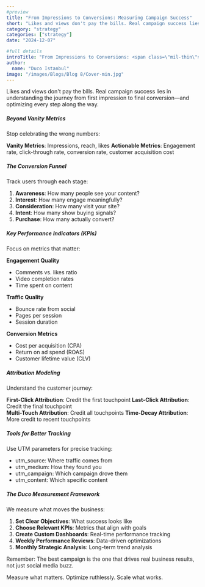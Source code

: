 ```yaml
---
#preview
title: "From Impressions to Conversions: Measuring Campaign Success"
short: "Likes and views don't pay the bills. Real campaign success lies in understanding the journey from first impression to final conversion—and optimizing every step along the way."
category: "strategy"
categories: ["strategy"]
date: "2024-12-07"

#full details
introTitle: "From Impressions to Conversions: <span class=\"mil-thin\">Measuring Campaign</span> Success"
author: 
  name: "Duco Istanbul"
image: "/images/Blogs/Blog 8/Cover-min.jpg"
---
```


Likes and views don't pay the bills. Real campaign success lies in understanding the journey from first impression to final conversion—and optimizing every step along the way.

##### Beyond Vanity Metrics

Stop celebrating the wrong numbers:

**Vanity Metrics**: Impressions, reach, likes
**Actionable Metrics**: Engagement rate, click-through rate, conversion rate, customer acquisition cost

##### The Conversion Funnel

Track users through each stage:

1. **Awareness**: How many people see your content?
2. **Interest**: How many engage meaningfully?
3. **Consideration**: How many visit your site?
4. **Intent**: How many show buying signals?
5. **Purchase**: How many actually convert?

##### Key Performance Indicators (KPIs)

Focus on metrics that matter:

**Engagement Quality**
- Comments vs. likes ratio
- Video completion rates
- Time spent on content

**Traffic Quality**
- Bounce rate from social
- Pages per session
- Session duration

**Conversion Metrics**
- Cost per acquisition (CPA)
- Return on ad spend (ROAS)
- Customer lifetime value (CLV)

##### Attribution Modeling

Understand the customer journey:

**First-Click Attribution**: Credit the first touchpoint
**Last-Click Attribution**: Credit the final touchpoint  
**Multi-Touch Attribution**: Credit all touchpoints
**Time-Decay Attribution**: More credit to recent touchpoints

##### Tools for Better Tracking

Use UTM parameters for precise tracking:
- utm_source: Where traffic comes from
- utm_medium: How they found you  
- utm_campaign: Which campaign drove them
- utm_content: Which specific content

##### The Duco Measurement Framework

We measure what moves the business:

1. **Set Clear Objectives**: What success looks like
2. **Choose Relevant KPIs**: Metrics that align with goals
3. **Create Custom Dashboards**: Real-time performance tracking
4. **Weekly Performance Reviews**: Data-driven optimizations
5. **Monthly Strategic Analysis**: Long-term trend analysis

Remember: The best campaign is the one that drives real business results, not just social media buzz.

Measure what matters. Optimize ruthlessly. Scale what works.